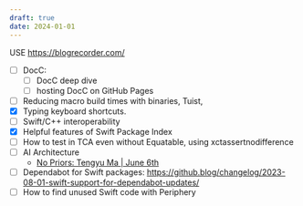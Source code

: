 ```yaml
---
draft: true
date: 2024-01-01
---
```

USE https://blogrecorder.com/
- [ ] DocC: 
  - [ ] DocC deep dive
  - [ ] hosting DocC on GitHub Pages
- [ ] Reducing macro build times with binaries, Tuist, 
- [x] Typing keyboard shortcuts. 
- [ ] Swift/C++ interoperability
- [x] Helpful features of Swift Package Index
- [ ] How to test in TCA even without Equatable, using xctassertnodifference
- [ ] AI Architecture
  - [No Priors: Tengyu Ma | June 6th](https://share.snipd.com/episode/8db8d89c-b912-4aa0-8f7f-d2d712947c8f)  
- [ ] Dependabot for Swift packages: https://github.blog/changelog/2023-08-01-swift-support-for-dependabot-updates/
- [ ] How to find unused Swift code with Periphery